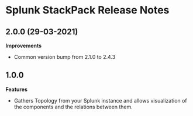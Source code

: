 # Splunk StackPack Release Notes

## 2.0.0 (29-03-2021)

**Improvements**
- Common version bump from 2.1.0 to 2.4.3

## 1.0.0

**Features**
- Gathers Topology from your Splunk instance and allows visualization of the components and the relations between them.
